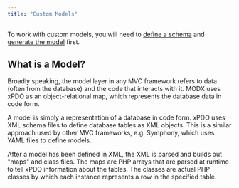 ```yaml
---
title: "Custom Models"
---
```


To work with custom models, you will need to [define a schema](extending-modx/xpdo/custom-models/defining-a-schema) and [generate the model](extending-modx/xpdo/custom-models/generating-the-model) first.

## What is a Model?

Broadly speaking, the model layer in any MVC framework refers to data (often from the database) and the code that interacts with it. MODX uses xPDO as an object-relational map, which represents the database data in code form.

A model is simply a representation of a database in code form. xPDO uses XML schema files to define database tables as XML objects. This is a similar approach used by other MVC frameworks, e.g. Symphony, which uses YAML files to define models.

After a model has been defined in XML, the XML is parsed and builds out "maps" and class files. The maps are PHP arrays that are parsed at runtime to tell xPDO information about the tables. The classes are actual PHP classes by which each instance represents a row in the specified table.
